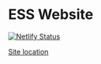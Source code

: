 # ESS Website

[![Netlify Status](https://api.netlify.com/api/v1/badges/3cdcbb92-deef-4dc9-9700-fef37984afaf/deploy-status)](https://app.netlify.com/sites/essucalgary/deploys)

[Site location](http://essucalgary.com)

